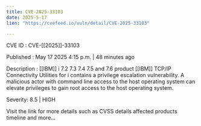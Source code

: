 ```yaml
---
title: CVE-2025-33103
date: 2025-5-17
lien: "https://cvefeed.io/vuln/detail/CVE-2025-33103"

---
```


CVE ID : CVE-[[2025]]-33103

Published :  May 17
2025
4:15 p.m. | 48 minutes ago

Description : [[IBM]] i 7.2
7.3
7.4
7.5
and 7.6 product [[IBM]] TCP/IP Connectivity Utilities for i contains a privilege escalation vulnerability. A malicious actor with command line access to the host operating system can elevate privileges to gain root access to the host operating system.

Severity: 8.5 | HIGH

Visit the link for more details
such as CVSS details
affected products
timeline
and more...
